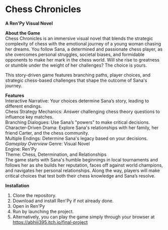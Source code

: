 # **Chess Chronicles**

**A Ren'Py Visual Novel**

**About the Game**  
Chess Chronicles is an immersive visual novel that blends the strategic complexity of chess with the emotional journey of a young woman chasing her dreams. You follow Sana, a determined and passionate chess player, as she overcomes personal struggles, societal biases, and formidable opponents to make her mark in the chess world. Will she rise to greatness or stumble under the weight of her challenges? The choice is yours.

This story-driven game features branching paths, player choices, and strategic chess-based challenges that shape the outcome of Sana's journey.

**Features**  
Interactive Narrative: Your choices determine Sana’s story, leading to different endings.  
Chess Strategy Mechanics: Answer challenging chess theory questions to influence key matches.  
Branching Dialogues: Use Sana’s "powers" to make critical decisions.
Character-Driven Drama: Explore Sana's relationships with her family, her friend Carter, and the chess community.  
Multiple Endings: Determine Sana's legacy based on your decisions.  
_Gameplay Overview_
Genre: Visual Novel  
Engine: Ren'Py  
Theme: Chess, Determination, and Relationships  
The game starts with Sana's humble beginnings in local tournaments and follows her as she builds her reputation, faces off against world champions, and navigates her personal relationships. Along the way, players will make critical choices that test both their chess knowledge and Sana’s resolve.

**Installation**
1. Clone the repository.
2. Download and install Ren'Py if not already done.
3. Open in Ren'Py
4. Run by launching the project.
5. Alternatively, you can play the game simply through your browser at https://abhiii395.itch.io/final-project 

